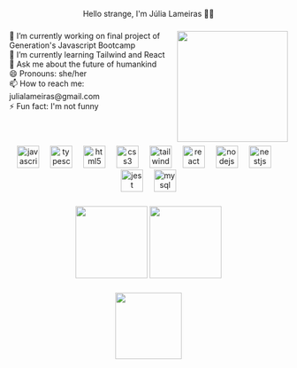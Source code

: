 
<p align="center">Hello strange, I'm Júlia Lameiras 🖖🏻</p>

###

<img align="right" height="200" src="https://media.tenor.com/ogsH7Ailje8AAAAM/cat-funny-cat.gif"  />

###

<p align="left">🔭 I’m currently working on final project of Generation's Javascript Bootcamp <br> 🌱 I’m currently learning Tailwind and React<br> 💬 Ask me about the future of humankind <br> 😄 Pronouns: she/her <br> 📫 How to reach me: julialameiras@gmail.com <br> ⚡ Fun fact: I'm not funny</p>

###
<br>

<br clear="both">

<div align="center">
  <img src="https://cdn.jsdelivr.net/gh/devicons/devicon/icons/javascript/javascript-original.svg" height="40" alt="javascript logo"  />
  <img width="12" />
  <img src="https://cdn.jsdelivr.net/gh/devicons/devicon/icons/typescript/typescript-original.svg" height="40" alt="typescript logo"  />
  <img width="12" />
  <img src="https://cdn.jsdelivr.net/gh/devicons/devicon/icons/html5/html5-original.svg" height="40" alt="html5 logo"  />
  <img width="12" />
  <img src="https://cdn.jsdelivr.net/gh/devicons/devicon/icons/css3/css3-original.svg" height="40" alt="css3 logo"  />
  <img width="12" />
  <img src="https://cdn.jsdelivr.net/gh/devicons/devicon/icons/tailwindcss/tailwindcss-original-wordmark.svg" height="40" alt="tailwindcss logo"  />
  <img width="12" />
  <img src="https://cdn.jsdelivr.net/gh/devicons/devicon/icons/react/react-original.svg" height="40" alt="react logo"  />
  <img width="12" />
  <img src="https://cdn.jsdelivr.net/gh/devicons/devicon/icons/nodejs/nodejs-original.svg" height="40" alt="nodejs logo"  />
  <img width="12" />
  <img src="https://cdn.jsdelivr.net/gh/devicons/devicon/icons/nestjs/nestjs-original.svg" height="40" alt="nestjs logo"  />
  <img width="12" />
  <img src="https://cdn.jsdelivr.net/gh/devicons/devicon/icons/jest/jest-plain.svg" height="40" alt="jest logo"  />
  <img width="12" />
  <img src="https://cdn.jsdelivr.net/gh/devicons/devicon/icons/mysql/mysql-original.svg" height="40" alt="mysql logo"  />
</div>

###

<p align = "center">
  <img height="130em" src="https://github-readme-stats.vercel.app/api/top-langs?username=julialameiras&locale=en&hide_title=true&layout=compact&card_width=220&langs_count=10&theme=bear&hide_border=true&order=2"/>
  <img height="130em" src="https://streak-stats.demolab.com?user=julialameiras&locale=en&mode=weekly&theme=bear&hide_border=true&border_radius=0&order=3"/>
</p>

###

<div align="center">
  <img height="120" src="https://media.giphy.com/headers/GitHub/w8ZJLtJbmuph.gif"  />
</div>

###
